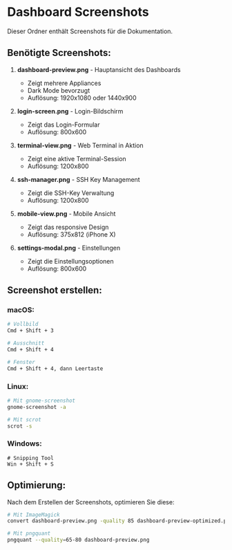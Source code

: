 # Dashboard Screenshots

Dieser Ordner enthält Screenshots für die Dokumentation.

## Benötigte Screenshots:

1. **dashboard-preview.png** - Hauptansicht des Dashboards
   - Zeigt mehrere Appliances
   - Dark Mode bevorzugt
   - Auflösung: 1920x1080 oder 1440x900

2. **login-screen.png** - Login-Bildschirm
   - Zeigt das Login-Formular
   - Auflösung: 800x600

3. **terminal-view.png** - Web Terminal in Aktion
   - Zeigt eine aktive Terminal-Session
   - Auflösung: 1200x800

4. **ssh-manager.png** - SSH Key Management
   - Zeigt die SSH-Key Verwaltung
   - Auflösung: 1200x800

5. **mobile-view.png** - Mobile Ansicht
   - Zeigt das responsive Design
   - Auflösung: 375x812 (iPhone X)

6. **settings-modal.png** - Einstellungen
   - Zeigt die Einstellungsoptionen
   - Auflösung: 800x600

## Screenshot erstellen:

### macOS:
```bash
# Vollbild
Cmd + Shift + 3

# Ausschnitt
Cmd + Shift + 4

# Fenster
Cmd + Shift + 4, dann Leertaste
```

### Linux:
```bash
# Mit gnome-screenshot
gnome-screenshot -a

# Mit scrot
scrot -s
```

### Windows:
```
# Snipping Tool
Win + Shift + S
```

## Optimierung:

Nach dem Erstellen der Screenshots, optimieren Sie diese:

```bash
# Mit ImageMagick
convert dashboard-preview.png -quality 85 dashboard-preview-optimized.png

# Mit pngquant
pngquant --quality=65-80 dashboard-preview.png
```